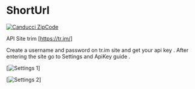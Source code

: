 # ShortUrl

[![Canducci ZipCode](http://i666.photobucket.com/albums/vv25/netdragoon/cep_zpsoqtae5hr.png)](https://packagist.org/packages/canducci/zipcode)

API Site trim [https://tr.im/]

Create a username and password on tr.im site and get your api key . After entering the site go to Settings and ApiKey guide .

[![Settings 1](http://i1194.photobucket.com/albums/aa377/netdragoon1/save1_zps3pixpshc.png)]

[![Settings 2](http://i1194.photobucket.com/albums/aa377/netdragoon1/save2_zpszehapgew.png)]

